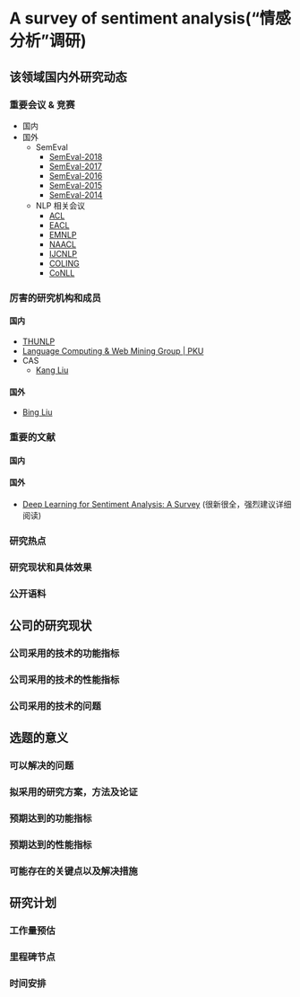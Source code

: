 # A survey of sentiment analysis(“情感分析”调研)

## 该领域国内外研究动态

### 重要会议 & 竞赛
- 国内
- 国外
    - SemEval
        - [SemEval-2018](http://alt.qcri.org/semeval2018/)
        - [SemEval-2017](http://alt.qcri.org/semeval2017/)
        - [SemEval-2016](http://alt.qcri.org/semeval2016/)
        - [SemEval-2015](http://alt.qcri.org/semeval2015/)
        - [SemEval-2014](http://alt.qcri.org/semeval2014/)
    - NLP 相关会议
        - [ACL](https://www.aclweb.org/portal/acl)
        - [EACL](https://www.aclweb.org/portal/eacl)
        - [EMNLP](https://www.aclweb.org/portal/emnlp)
        - [NAACL](https://www.aclweb.org/portal/naacl)
        - [IJCNLP](https://www.aclweb.org/portal/ijcnlp)
        - [COLING](http://coling2016.anlp.jp/#page-top)
        - [CoNLL](http://www.conll.org/)
### 厉害的研究机构和成员

#### 国内
- [THUNLP](http://nlp.csai.tsinghua.edu.cn/site2/)
- [Language Computing & Web Mining Group | PKU](http://www.icst.pku.edu.cn/lcwm/index.php?title=%E9%A6%96%E9%A1%B5)
- CAS
    - [Kang Liu](http://www.nlpr.ia.ac.cn/cip/~liukang/index.html)
#### 国外
- [Bing Liu](https://www.cs.uic.edu/~liub/)

### 重要的文献

#### 国内

#### 国外
- [Deep Learning for Sentiment Analysis: A Survey](https://arxiv.org/pdf/1801.07883.pdf) (很新很全，强烈建议详细阅读)

### 研究热点

### 研究现状和具体效果
### 公开语料
## 公司的研究现状
### 公司采用的技术的功能指标
### 公司采用的技术的性能指标
### 公司采用的技术的问题
## 选题的意义
### 可以解决的问题
### 拟采用的研究方案，方法及论证
### 预期达到的功能指标
### 预期达到的性能指标
### 可能存在的关键点以及解决措施
## 研究计划
### 工作量预估
### 里程碑节点
### 时间安排
